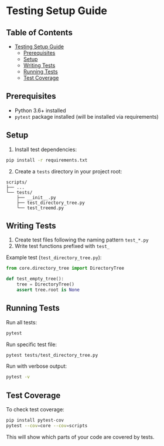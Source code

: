# Testing Setup Guide

## Table of Contents

- [Testing Setup Guide](#testing-setup-guide)
  - [Prerequisites](#prerequisites)
  - [Setup](#setup)
  - [Writing Tests](#writing-tests)
  - [Running Tests](#running-tests)
  - [Test Coverage](#test-coverage)


## Prerequisites

- Python 3.6+ installed
- `pytest` package installed (will be installed via requirements)

## Setup

1. Install test dependencies:

```bash
pip install -r requirements.txt
```

2. Create a `tests` directory in your project root:

```
scripts/
├── ...
└── tests/
    ├── __init__.py
    ├── test_directory_tree.py
    └── test_treemd.py
```

## Writing Tests

1. Create test files following the naming pattern `test_*.py`
2. Write test functions prefixed with `test_`

Example test (`test_directory_tree.py`):

```python
from core.directory_tree import DirectoryTree

def test_empty_tree():
    tree = DirectoryTree()
    assert tree.root is None
```

## Running Tests

Run all tests:

```bash
pytest
```

Run specific test file:

```bash
pytest tests/test_directory_tree.py
```

Run with verbose output:

```bash
pytest -v
```

## Test Coverage

To check test coverage:

```bash
pip install pytest-cov
pytest --cov=core --cov=scripts
```

This will show which parts of your code are covered by tests.
